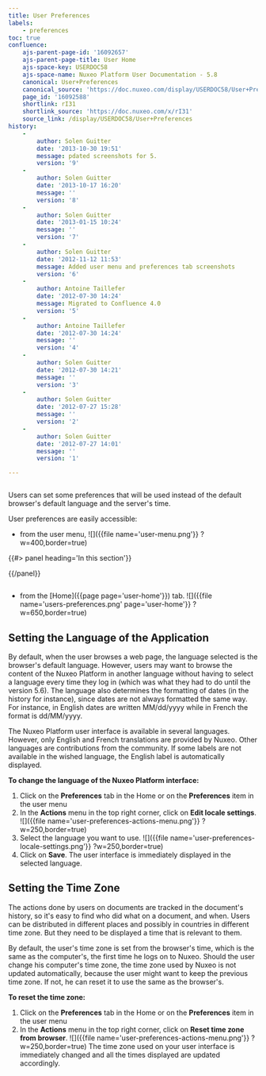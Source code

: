 ```yaml
---
title: User Preferences
labels:
    - preferences
toc: true
confluence:
    ajs-parent-page-id: '16092657'
    ajs-parent-page-title: User Home
    ajs-space-key: USERDOC58
    ajs-space-name: Nuxeo Platform User Documentation - 5.8
    canonical: User+Preferences
    canonical_source: 'https://doc.nuxeo.com/display/USERDOC58/User+Preferences'
    page_id: '16092588'
    shortlink: rI31
    shortlink_source: 'https://doc.nuxeo.com/x/rI31'
    source_link: /display/USERDOC58/User+Preferences
history:
    - 
        author: Solen Guitter
        date: '2013-10-30 19:51'
        message: pdated screenshots for 5.
        version: '9'
    - 
        author: Solen Guitter
        date: '2013-10-17 16:20'
        message: ''
        version: '8'
    - 
        author: Solen Guitter
        date: '2013-01-15 10:24'
        message: ''
        version: '7'
    - 
        author: Solen Guitter
        date: '2012-11-12 11:53'
        message: Added user menu and preferences tab screenshots
        version: '6'
    - 
        author: Antoine Taillefer
        date: '2012-07-30 14:24'
        message: Migrated to Confluence 4.0
        version: '5'
    - 
        author: Antoine Taillefer
        date: '2012-07-30 14:24'
        message: ''
        version: '4'
    - 
        author: Solen Guitter
        date: '2012-07-30 14:21'
        message: ''
        version: '3'
    - 
        author: Solen Guitter
        date: '2012-07-27 15:28'
        message: ''
        version: '2'
    - 
        author: Solen Guitter
        date: '2012-07-27 14:01'
        message: ''
        version: '1'

---
```

<div class="row"><div class="column medium-8">

Users can set some preferences that will be used instead of the default browser's default language and the server's time.

User preferences are easily accessible:

*   from the user menu,
    ![]({{file name='user-menu.png'}} ?w=400,border=true)

</div><div class="column medium-4">{{#> panel heading='In this section'}}

{{/panel}}</div></div>

*   from the [Home]({{page page='user-home'}}) tab.
    ![]({{file name='users-preferences.png' page='user-home'}} ?w=650,border=true)

## Setting the Language of the Application

By default, when the user browses a web page, the language selected is the browser's default language. However, users may want to browse the content of the Nuxeo Platform in another language without having to select a language every time they log in (which was what they had to do until the version 5.6). The language also determines the formatting of dates (in the history for instance), since dates are not always formatted the same way. For instance, in English dates are written MM/dd/yyyy while in French the format is dd/MM/yyyy.

The Nuxeo Platform user interface is available in several languages. However, only English and French translations are provided by Nuxeo. Other languages are contributions from the community. If some labels are not available in the wished language, the English label is automatically displayed.

**To change the language of the Nuxeo Platform interface:**

1.  Click on the **Preferences** tab in the Home or on the **Preferences** item in the user menu
2.  In the **Actions** menu in the top right corner, click on **Edit locale settings**.
    ![]({{file name='user-preferences-actions-menu.png'}} ?w=250,border=true)
3.  Select the language you want to use.
    ![]({{file name='user-preferences-locale-settings.png'}} ?w=250,border=true)
4.  Click on **Save**.
    The user interface is immediately displayed in the selected language.

## Setting the Time Zone

The actions done by users on documents are tracked in the document's history, so it's easy to find who did what on a document, and when. Users can be distributed in different places and possibly in countries in different time zone. But they need to be displayed a time that is relevant to them.

By default, the user's time zone is set from the browser's time, which is the same as the computer's, the first time he logs on to Nuxeo. Should the user change his computer's time zone, the time zone used by Nuxeo is not updated automatically, because the user might want to keep the previous time zone. If not, he can reset it to use the same as the browser's.

**To reset the time zone:**

1.  Click on the **Preferences** tab in the Home or on the **Preferences** item in the user menu
2.  In the **Actions** menu in the top right corner, click on **Reset time zone from browser**.
    ![]({{file name='user-preferences-actions-menu.png'}} ?w=250,border=true)
    The time zone used on your user interface is immediately changed and all the times displayed are updated accordingly.